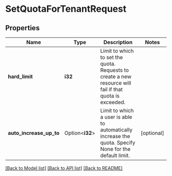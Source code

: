 # SetQuotaForTenantRequest

## Properties

Name | Type | Description | Notes
------------ | ------------- | ------------- | -------------
**hard_limit** | **i32** | Limit to which to set the quota. Requests to create a new resource will fail if that quota is exceeded. | 
**auto_increase_up_to** | Option<**i32**> | Limit to which a user is able to automatically increase the quota. Specify None for the default limit. | [optional]

[[Back to Model list]](../README.md#documentation-for-models) [[Back to API list]](../README.md#documentation-for-api-endpoints) [[Back to README]](../README.md)


